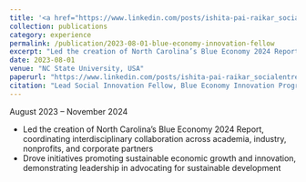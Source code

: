 ```yaml
---
title: '<a href="https://www.linkedin.com/posts/ishita-pai-raikar_socialentrepreneurship-socialinnovation-tech-activity-7229147306963447808-cdxM?utm_source=share&utm_medium=member_desktop&rcm=ACoAADHNrQcBlDcwDTptLxrQFc3WsPBK-IVkYtk" target="_blank" style="color:rgb(82, 173, 200)">Lead Social Innovation Fellow | Blue Economy Innovation Program, NC State University, USA</a>'
collection: publications
category: experience
permalink: /publication/2023-08-01-blue-economy-innovation-fellow
excerpt: "Led the creation of North Carolina’s Blue Economy 2024 Report, coordinating interdisciplinary collaboration across multiple sectors."
date: 2023-08-01
venue: "NC State University, USA"
paperurl: "https://www.linkedin.com/posts/ishita-pai-raikar_socialentrepreneurship-socialinnovation-tech-activity-7229147306963447808-cdxM?utm_source=share&utm_medium=member_desktop&rcm=ACoAADHNrQcBlDcwDTptLxrQFc3WsPBK-IVkYtk"
citation: "Lead Social Innovation Fellow, Blue Economy Innovation Program, NC State University, USA (August 2023 – November 2024)"
---
```


August 2023 – November 2024

- Led the creation of North Carolina’s Blue Economy 2024 Report, coordinating interdisciplinary collaboration across academia, industry, nonprofits, and corporate partners
- Drove initiatives promoting sustainable economic growth and innovation, demonstrating leadership in advocating for sustainable development
